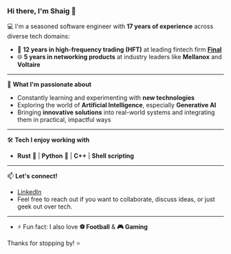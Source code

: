 ### Hi there, I'm Shaig 👋

💻 I'm a seasoned software engineer with **17 years of experience** across diverse tech domains:
- 🧠 **12 years in high-frequency trading (HFT)** at leading fintech firm **[Final](https://final.co.il)**  
- 🌐 **5 years in networking products** at industry leaders like **Mellanox** and **Voltaire**

---

🚀 **What I'm passionate about**  
- Constantly learning and experimenting with **new technologies**
- Exploring the world of **Artificial Intelligence**, especially **Generative AI**
- Bringing **innovative solutions** into real-world systems and integrating them in practical, impactful ways

---

🛠️ **Tech I enjoy working with**
- **Rust** 🦀 | **Python** 🐍 | **C++** | **Shell scripting**

---

📫 **Let's connect!**  
- [LinkedIn](https://www.linkedin.com/in/shaigrossman/)
- Feel free to reach out if you want to collaborate, discuss ideas, or just geek out over tech.

---

- ⚡ Fun fact: I also love **⚽ Football** & **🎮 Gaming**

Thanks for stopping by! ⭐
